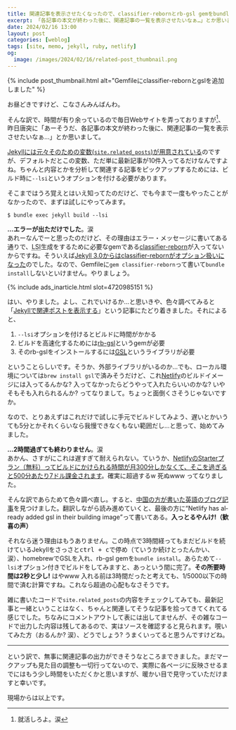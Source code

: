 ```yaml
---
title: 関連記事を表示させたくなったので、classifier-rebornとrb-gsl gemをbundle installしました
excerpt: 「各記事の本文が終わった後に、関連記事の一覧を表示させたいなぁ…」とか思いまして、でもちゃんとしたリストを出力するためには意外とやらないといけないことが多くてちょっと手こずったので、やったことの記録を残しておきます。
date: 2024/02/16 13:00
layout: post
categories: [weblog]
tags: [site, memo, jekyll, ruby, netlify]
og:
  image: /images/2024/02/16/related-post_thumbnail.png
---
```


{% include post_thumbnail.html alt="Gemfileにclassifier-rebornとgslを追加しました" %}

お昼どきですけど、こなさんみんばんわ。

そんな訳で、時間が有り余っているので毎日Webサイトを弄っておりますが[^1]、昨日唐突に「あーそうだ、各記事の本文が終わった後に、関連記事の一覧を表示させたいなぁ…」とか思いまして。

[Jekyllには元々そのための変数(`site.related_posts`)が用意されている][related_posts]のですが、デフォルトだとこの変数、ただ単に最新記事が10件入ってるだけなんですよね。ちゃんと内容とかを分析して関連する記事をピックアップするためには、ビルド時に`--lsi`というオプションを付ける必要があります。

そこまではうろ覚えとはいえ知ってたのだけど、でも今まで一度もやったことがなかったので、まずは試しにやってみます。

```shell
$ bundle exec jekyll build --lsi
```

**…エラーが出ただけでした**。涙  
あれーなんでーと思ったのだけど、その理由はエラー・メッセージに書いてある通りで、<abbr title="Latent Semantic Indexing">LSI</abbr>生成をするために必要なgemである[classifier-reborn][]が入ってないからですね。そういえば[Jekyll 3.0からはclassifier-rebornがオプション扱いになった][2to3]のでした。なので、Gemfileに`gem classifier-reborn`って書いて`bundle install`しないといけません。やりましょう。

{% include ads_inarticle.html slot=4720985151 %}

はい、やりました。よし、これでいけるか…と思いきや、色々調べてみると「[Jekyllで関連ポストを表示する][portal_shit]」という記事にたどり着きました。それによると、

 1. `--lsi`オプションを付けるとビルドに時間がかかる
 2. ビルドを高速化するためには[rb-gsl][]というgemが必要
 3. そのrb-gslをインストールするには[<abbr title="GNU Scientific Library">GSL</abbr>][gsl]というライブラリが必要

ということらしいです。そうか、外部ライブラリがいるのか…でも、ローカル環境については`brew install gsl`で済みそうだけど、これ[Netlify][]のビルドイメージには入ってるんかな? 入ってなかったらどうやって入れたらいいのかな? いやそもそも入れられるんか? ってなりまして。ちょっと面倒くさそうじゃないですか。

なので、とりあえずはこれだけで試しに手元でビルドしてみよう、遅いとかいうても5分とかそれくらいなら我慢できなくもない範囲だし…と思って、始めてみました。

**…2時間過ぎても終わりません**。涙  
あかん、さすがにこれは遅すぎて耐えられない。ていうか、[NetlifyのStarterプラン（無料）ってビルドにかけられる時間が月300分しかなくて、そこを過ぎると500分あたり7ドル課金されます][pricing]。確実に超過するw 死ぬwww ってなりました。

そんな訳であらためて色々調べ直し。すると、[中国の方が書いた英語のブログ記事][frankindev]を見つけました。翻訳しながら読み進めていくと、最後の方に<q cite="https://frankindev.com/2019/11/21/enable-related-posts-with-lsi/" lang="en">Netlify has already added gsl in their building image</q>って書いてある。**入っとるやんけ!（歓喜の声）**

それなら迷う理由はもうありません。この時点で3時間経ってもまだビルドを続けているJekyllをさっさと<kbd>ctrl + c</kbd>で停め（ていうか続けとったんかい、涙）、homebrewでGSLを入れ、rb-gsl gemを`bundle install`。あらためて`--lsi`オプション付きでビルドをしてみますと、あっという間に完了。**その所要時間は2秒と少し!** はやwww 入れる前は3時間だったと考えても、1/5000以下の時間で済む計算ですね。これなら超過の心配もなさそうです。

雑に書いたコードで`site.related_posts`の内容をチェックしてみても、最新記事と一緒ということはなく、ちゃんと関連してそうな記事を拾ってきてくれてる感じでした。ちなみにコメントアウトして表には出してませんが、その雑なコードで出力した内容は残してあるので、実はソースを確認すると見られます。覗いてみた方（おるんか? 涙）、どうでしょう? うまくいってると思うんですけどね。

- - -

という訳で、無事に関連記事の出力ができそうなところまできました。まだマークアップも見た目の調整も一切行ってないので、実際に各ページに反映させるまでにはもう少し時間をいただくかと思いますが、暖かい目で見守っていただけますと幸いです。

現場からは以上です。


[related_posts]: https://jekyllrb.com/docs/variables/#site-variables
[classifier-reborn]: https://jekyll.github.io/classifier-reborn/
[2to3]: https://jekyllrb.com/docs/upgrading/2-to-3/#dropped-dependencies
[portal_shit]: https://portalshit.net/2011/04/21/related-post-in-jekyll
[rb-gsl]: https://github.com/SciRuby/rb-gsl
[gsl]: https://www.gnu.org/software/gsl/
[netlify]: https://www.netlify.com/
[pricing]: https://www.netlify.com/pricing/#features-build-minutes
[frankindev]: https://frankindev.com/2019/11/21/enable-related-posts-with-lsi/

[^1]: 就活しろよ。涙

